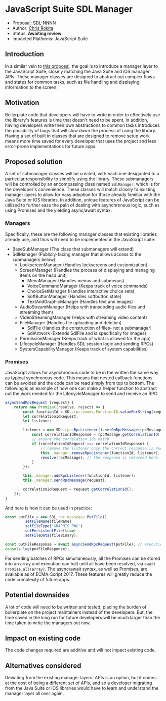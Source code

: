 # JavaScript Suite SDL Manager

* Proposal: [SDL-NNNN](NNNN-sdl-javascript-manager-layer.md)
* Author: [Chris Rokita](https://github.com/crokita)
* Status: **Awaiting review**
* Impacted Platforms: JavaScript Suite

## Introduction

In a similar vein to [this proposal](https://github.com/smartdevicelink/sdl_evolution/blob/master/proposals/0171-android-manager-apis.md), the goal is to introduce a manager layer to the JavaScript Suite, closely matching the Java Suite and iOS manager APIs. These manager classes are designed to abstract out complex flows and states for common tasks, such as file handling and displaying information to the screen. 

## Motivation

Boilerplate code that developers will have to write in order to effectively use the library's features is time that doesn't need to be spent. In addition, having developers write their own abstractions to common tasks introduces the possibility of bugs that will slow down the process of using the library. Having a set of built in classes that are designed to remove setup work means more time saved for every developer that uses the project and less error-prone implementations for future apps.

## Proposed solution

A set of submanager classes will be created, with each one designated to a particular responsibility to simplify using the library. These submanagers will be controlled by an encompassing class named `SdlManager`, which is for the developer's convenience. These classes will match closely to existing manager layers to allow for easy adoption for those already familiar with the Java Suite or iOS libraries. In addition, unique features of JavaScript can be utilized to further ease the pain of dealing with asynchronous logic, such as using Promises and the yielding async/await syntax. 

### Managers

Specifically, these are the following manager classes that existing libraries already use, and thus will need to be implemented in the JavaScript suite:
* BaseSubManager (The class that submanagers will extend)
* SdlManager (Publicly-facing manager that allows access to the submanagers below)
    * LockscreenManager (Handles lockscreens and customization)
    * ScreenManager (Handles the process of displaying and managing items on the head unit)
        * MenuManager (Handles menus and submenus)
        * VoiceCommandManager (Keeps track of voice commands)
        * ChoiceSetManager (Handles interactive choice sets)
        * SoftButtonManager (Handles softbutton state)
        * TextAndGraphicManager (Handles text and images)
    * AudioStreamManager (Helps with transcoding audio files and streaming them)
    * VideoStreamingManager (Helps with streaming video content)
    * FileManager (Handles file uploading and deletion)
        * SdlFile (Handles the construction of files- not a submanager)
        * SdlArtwork (Extends SdlFile and is specifically for images)
    * PermissionManager (Keeps track of what is allowed for the app)
    * LifecycleManager (Handles SDL session logic and sending RPCs)
    * SystemCapabilityManager (Keeps track of system capabilities)

### Promises

JavaScript allows for asynchronous code to be in the written the same way as typical synchronous code. This means that nested callback functions can be avoided and the code can be read simply from top to bottom. The following is an example of how one can make a helper function to abstract out the work needed for the LifecycleManager to send and receive an RPC:

```js
asyncSendRpcRequest (request) {
    return new Promise((resolve, reject) => {
        const functionId = SDL.rpc.enums.FunctionID.valueForString(request.getFunctionName());
        let correlationIdRequest;
        let listener;

        listener = new SDL.rpc.RpcListener().setOnRpcMessage(rpcMessage => {
            const correlationIdResponse = rpcMessage.getCorrelationId();
            // ensure the correlation ids match
            if (correlationIdRequest === correlationIdResponse) {
                // remove the listener once the correct response is received
                this._manager.removeRpcListener(functionId, listener);
                resolve(rpcMessage); // the response is returned here
            }
        });

        this._manager.addRpcListener(functionId, listener);
        this._manager.sendRpcMessage(request);

        correlationIdRequest = request.getCorrelationId();
    });
}
```

And here is how it can be used in practice:

```js
const putFile = new SDL.rpc.messages.PutFile()
        .setFileName(fileName)
        .setFileType('GRAPHIC_PNG')
        .setPersistentFile(true)
        .setFileData(fileBinary);

const putFileResponse = await asyncSendRpcRequest(putFile); // execution is paused here until the response comes back
console.log(putFileResponse); 
```

For sending batches of RPCs simultaneously, all the Promises can be stored into an array and execution can halt until all have been resolved, via `await Promise.all(array)`. The async/await syntax, as well as Promises, are available as of ECMA-Script 2017. These features will greatly reduce the code complexity of future apps.

## Potential downsides

A lot of code will need to be written and tested, placing the burden of boilerplate on the project maintainers instead of the developers. But, the time saved in the long run for future developers will be much larger than the time taken to write the managers out now. 

## Impact on existing code

The code changes required are additive and will not impact existing code.

## Alternatives considered

Deviating from the existing manager layers' APIs is an option, but it comes at the cost of being a different set of APIs, and so a developer migrating from the Java Suite or iOS libraries would have to learn and understand the manager layer all over again.

